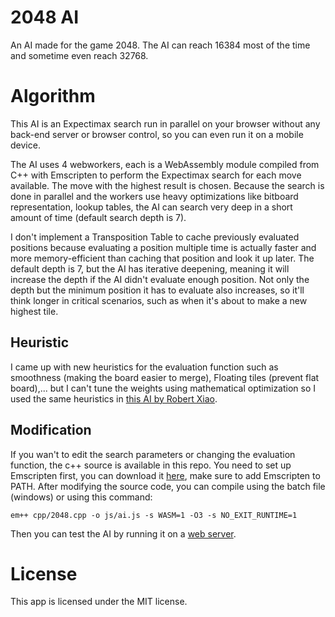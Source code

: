# 2048 AI
 An AI made for the game 2048.
 The AI can reach 16384 most of the time and sometime even reach 32768.

# Algorithm
 This AI is an Expectimax search run in parallel on your browser without any back-end server or browser control, so you can even run it on a mobile device.

 The AI uses 4 webworkers, each is a WebAssembly module compiled from C++ with Emscripten to perform the Expectimax search for each move available. The move with the highest result is chosen. Because the search is done in parallel and the workers use heavy optimizations like bitboard representation, lookup tables, the AI can search very deep in a short amount of time (default search depth is 7).

 I don't implement a Transposition Table to cache previously evaluated positions because evaluating a position multiple time is actually faster and more memory-efficient than caching that position and look it up later. The default depth is 7, but the AI has iterative deepening, meaning it will increase the depth if the AI didn't evaluate enough position. Not only the depth but the minimum position it has to evaluate also increases, so it'll think longer in critical scenarios, such as when it's about to make a new highest tile.

## Heuristic
 I came up with new heuristics for the evaluation function such as smoothness (making the board easier to merge), Floating tiles (prevent flat board),... but I can't tune the weights using mathematical optimization so I used the same heuristics in [this AI by Robert Xiao](https://github.com/nneonneo/2048-ai).

## Modification
 If you wan't to edit the search parameters or changing the evaluation function, the c++ source is available in this repo. You need to set up Emscripten first, you can download it [here](https://emscripten.org/docs/getting_started/downloads.html), make sure to add Emscripten to PATH. After modifying the source code, you can compile using the batch file (windows) or using this command:
```
em++ cpp/2048.cpp -o js/ai.js -s WASM=1 -O3 -s NO_EXIT_RUNTIME=1
```
 Then you can test the AI by running it on a [web server](https://developer.mozilla.org/en-US/docs/Learn/Common_questions/set_up_a_local_testing_server).

# License
 This app is licensed under the MIT license.